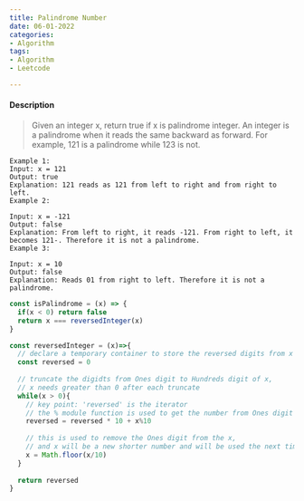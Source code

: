 ```yaml
---
title: Palindrome Number 
date: 06-01-2022 
categories:
- Algorithm 
tags:
- Algorithm
- Leetcode

---
```


#### Description

> Given an integer x, return true if x is palindrome integer.
> An integer is a palindrome when it reads the same backward as forward.
> For example, 121 is a palindrome while 123 is not.

    Example 1:
    Input: x = 121
    Output: true
    Explanation: 121 reads as 121 from left to right and from right to left.
    Example 2:
    
    Input: x = -121
    Output: false
    Explanation: From left to right, it reads -121. From right to left, it becomes 121-. Therefore it is not a palindrome.
    Example 3:
    
    Input: x = 10
    Output: false
    Explanation: Reads 01 from right to left. Therefore it is not a palindrome.

```javascript
const isPalindrome = (x) => {
  if(x < 0) return false
  return x === reversedInteger(x)
}

const reversedInteger = (x)=>{
  // declare a temporary container to store the reversed digits from x one by one
  const reversed = 0
  
  // truncate the digidts from Ones digit to Hundreds digit of x, 
  // x needs greater than 0 after each truncate
  while(x > 0){
    // key point: 'reversed' is the iterator
    // the % module function is used to get the number from Ones digit
    reversed = reversed * 10 + x%10
    
    // this is used to remove the Ones digit from the x, 
    // and x will be a new shorter number and will be used the next time 
    x = Math.floor(x/10)
  }
  
  return reversed
}
```




